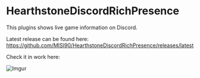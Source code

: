 # HearthstoneDiscordRichPresence

This plugins shows live game information on Discord.

Latest release can be found here: https://github.com/MISI90/HearthstoneDiscordRichPresence/releases/latest

Check it in work here:

![Imgur](https://i.imgur.com/k8VO92N.gif)
